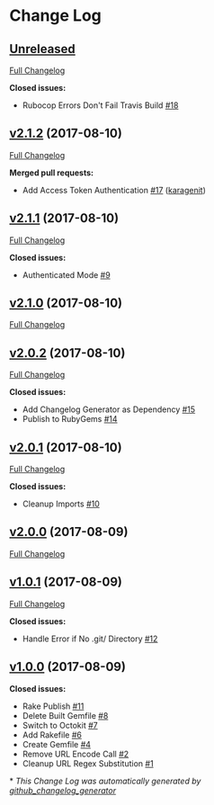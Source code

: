 # Change Log

## [Unreleased](https://github.com/karagenit/github-fastforward/tree/HEAD)

[Full Changelog](https://github.com/karagenit/github-fastforward/compare/v2.1.2...HEAD)

**Closed issues:**

- Rubocop Errors Don't Fail Travis Build [\#18](https://github.com/karagenit/github-fastforward/issues/18)

## [v2.1.2](https://github.com/karagenit/github-fastforward/tree/v2.1.2) (2017-08-10)
[Full Changelog](https://github.com/karagenit/github-fastforward/compare/v2.1.1...v2.1.2)

**Merged pull requests:**

- Add Access Token Authentication [\#17](https://github.com/karagenit/github-fastforward/pull/17) ([karagenit](https://github.com/karagenit))

## [v2.1.1](https://github.com/karagenit/github-fastforward/tree/v2.1.1) (2017-08-10)
[Full Changelog](https://github.com/karagenit/github-fastforward/compare/v2.1.0...v2.1.1)

**Closed issues:**

- Authenticated Mode [\#9](https://github.com/karagenit/github-fastforward/issues/9)

## [v2.1.0](https://github.com/karagenit/github-fastforward/tree/v2.1.0) (2017-08-10)
[Full Changelog](https://github.com/karagenit/github-fastforward/compare/v2.0.2...v2.1.0)

## [v2.0.2](https://github.com/karagenit/github-fastforward/tree/v2.0.2) (2017-08-10)
[Full Changelog](https://github.com/karagenit/github-fastforward/compare/v2.0.1...v2.0.2)

**Closed issues:**

- Add Changelog Generator as Dependency [\#15](https://github.com/karagenit/github-fastforward/issues/15)
- Publish to RubyGems [\#14](https://github.com/karagenit/github-fastforward/issues/14)

## [v2.0.1](https://github.com/karagenit/github-fastforward/tree/v2.0.1) (2017-08-10)
[Full Changelog](https://github.com/karagenit/github-fastforward/compare/v2.0.0...v2.0.1)

**Closed issues:**

- Cleanup Imports [\#10](https://github.com/karagenit/github-fastforward/issues/10)

## [v2.0.0](https://github.com/karagenit/github-fastforward/tree/v2.0.0) (2017-08-09)
[Full Changelog](https://github.com/karagenit/github-fastforward/compare/v1.0.1...v2.0.0)

## [v1.0.1](https://github.com/karagenit/github-fastforward/tree/v1.0.1) (2017-08-09)
[Full Changelog](https://github.com/karagenit/github-fastforward/compare/v1.0.0...v1.0.1)

**Closed issues:**

- Handle Error if No .git/ Directory [\#12](https://github.com/karagenit/github-fastforward/issues/12)

## [v1.0.0](https://github.com/karagenit/github-fastforward/tree/v1.0.0) (2017-08-09)
**Closed issues:**

- Rake Publish [\#11](https://github.com/karagenit/github-fastforward/issues/11)
- Delete Built Gemfile [\#8](https://github.com/karagenit/github-fastforward/issues/8)
- Switch to Octokit [\#7](https://github.com/karagenit/github-fastforward/issues/7)
- Add Rakefile [\#6](https://github.com/karagenit/github-fastforward/issues/6)
- Create Gemfile [\#4](https://github.com/karagenit/github-fastforward/issues/4)
- Remove URL Encode Call [\#2](https://github.com/karagenit/github-fastforward/issues/2)
- Cleanup URL Regex Substitution [\#1](https://github.com/karagenit/github-fastforward/issues/1)



\* *This Change Log was automatically generated by [github_changelog_generator](https://github.com/skywinder/Github-Changelog-Generator)*